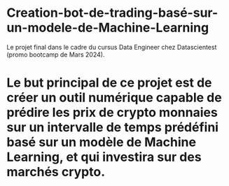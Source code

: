 # Creation-bot-de-trading-basé-sur-un-modele-de-Machine-Learning
Le projet final dans le cadre du cursus Data Engineer chez Datascientest (promo bootcamp de Mars 2024).
# Le but principal de ce projet est de créer un outil numérique capable de prédire les prix de crypto monnaies sur un intervalle de temps prédéfini basé sur un modèle de Machine Learning, et qui investira sur des marchés crypto.
